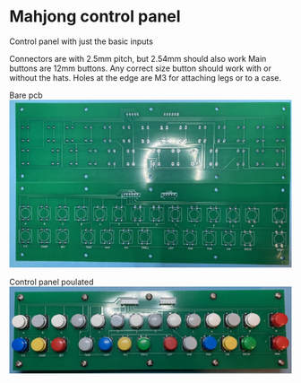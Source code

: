 # Mahjong control panel

Control panel with just the basic inputs

Connectors are with 2.5mm pitch, but 2.54mm should also work
Main buttons are 12mm buttons. Any correct size button should work with or without the hats.
Holes at the edge are M3 for attaching legs or to a case.

Bare pcb
![Alt text](mahjong_control_panel_bare.jpg?raw=true "Bare pcb img")

Control panel poulated
![Alt text](mahjong_control_panel.jpg?raw=true "Control panel populated img")